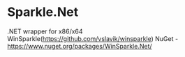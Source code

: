 # Sparkle.Net

.NET wrapper for x86/x64 WinSparkle(https://github.com/vslavik/winsparkle)
NuGet - https://www.nuget.org/packages/WinSparkle.Net/
